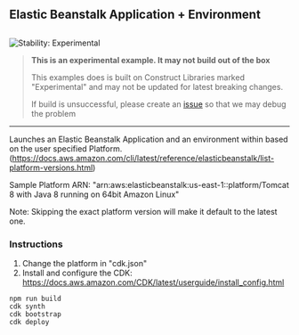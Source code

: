 ## Elastic Beanstalk Application + Environment

## <!--BEGIN STABILITY BANNER-->

![Stability: Experimental](https://img.shields.io/badge/stability-Experimental-important.svg?style=for-the-badge)

> **This is an experimental example. It may not build out of the box**
>
> This examples does is built on Construct Libraries marked "Experimental" and may not be updated for latest breaking changes.
>
> If build is unsuccessful, please create an [issue](https://github.com/aws-samples/aws-cdk-examples/issues/new) so that we may debug the problem

---

<!--END STABILITY BANNER-->

Launches an Elastic Beanstalk Application and an environment within based on the user specified Platform. (https://docs.aws.amazon.com/cli/latest/reference/elasticbeanstalk/list-platform-versions.html)

Sample Platform ARN: "arn:aws:elasticbeanstalk:us-east-1::platform/Tomcat 8 with Java 8 running on 64bit Amazon Linux"

Note: Skipping the exact platform version will make it default to the latest one.

### Instructions

1. Change the platform in "cdk.json"
2. Install and configure the CDK: https://docs.aws.amazon.com/CDK/latest/userguide/install_config.html

```
npm run build
cdk synth
cdk bootstrap
cdk deploy

```
